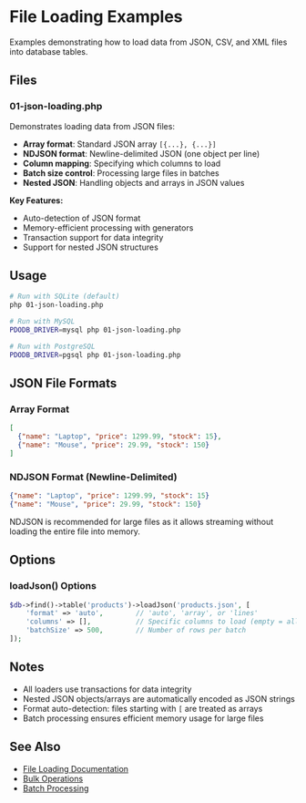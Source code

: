 # File Loading Examples

Examples demonstrating how to load data from JSON, CSV, and XML files into database tables.

## Files

### 01-json-loading.php

Demonstrates loading data from JSON files:

- **Array format**: Standard JSON array `[{...}, {...}]`
- **NDJSON format**: Newline-delimited JSON (one object per line)
- **Column mapping**: Specifying which columns to load
- **Batch size control**: Processing large files in batches
- **Nested JSON**: Handling objects and arrays in JSON values

**Key Features:**
- Auto-detection of JSON format
- Memory-efficient processing with generators
- Transaction support for data integrity
- Support for nested JSON structures

## Usage

```bash
# Run with SQLite (default)
php 01-json-loading.php

# Run with MySQL
PDODB_DRIVER=mysql php 01-json-loading.php

# Run with PostgreSQL
PDODB_DRIVER=pgsql php 01-json-loading.php
```

## JSON File Formats

### Array Format

```json
[
  {"name": "Laptop", "price": 1299.99, "stock": 15},
  {"name": "Mouse", "price": 29.99, "stock": 150}
]
```

### NDJSON Format (Newline-Delimited)

```json
{"name": "Laptop", "price": 1299.99, "stock": 15}
{"name": "Mouse", "price": 29.99, "stock": 150}
```

NDJSON is recommended for large files as it allows streaming without loading the entire file into memory.

## Options

### loadJson() Options

```php
$db->find()->table('products')->loadJson('products.json', [
    'format' => 'auto',        // 'auto', 'array', or 'lines'
    'columns' => [],           // Specific columns to load (empty = all)
    'batchSize' => 500,        // Number of rows per batch
]);
```

## Notes

- All loaders use transactions for data integrity
- Nested JSON objects/arrays are automatically encoded as JSON strings
- Format auto-detection: files starting with `[` are treated as arrays
- Batch processing ensures efficient memory usage for large files

## See Also

- [File Loading Documentation](../../documentation/05-advanced-features/file-loading.md)
- [Bulk Operations](../03-advanced/02-bulk-operations.php)
- [Batch Processing](../10-batch-processing/01-batch-examples.php)

